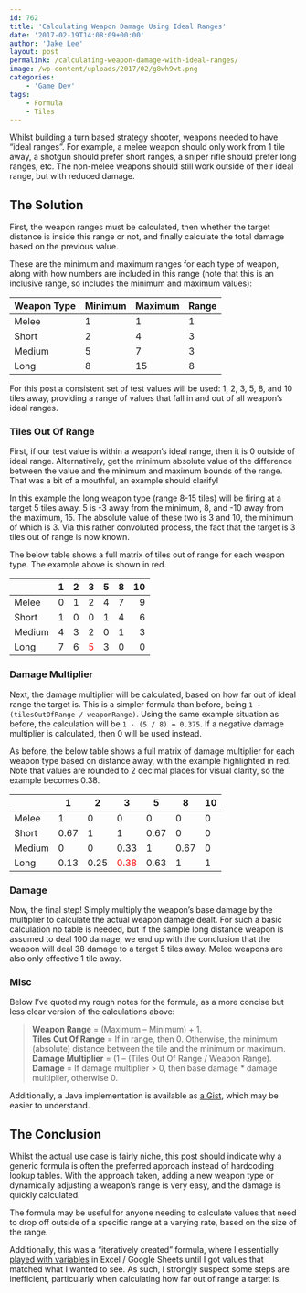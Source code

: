 ```yaml
---
id: 762
title: 'Calculating Weapon Damage Using Ideal Ranges'
date: '2017-02-19T14:08:09+00:00'
author: 'Jake Lee'
layout: post
permalink: /calculating-weapon-damage-with-ideal-ranges/
image: /wp-content/uploads/2017/02/g8wh9wt.png
categories:
    - 'Game Dev'
tags:
    - Formula
    - Tiles
---
```


Whilst building a turn based strategy shooter, weapons needed to have “ideal ranges”. For example, a melee weapon should only work from 1 tile away, a shotgun should prefer short ranges, a sniper rifle should prefer long ranges, etc. The non-melee weapons should still work outside of their ideal range, but with reduced damage.

## The Solution

First, the weapon ranges must be calculated, then whether the target distance is inside this range or not, and finally calculate the total damage based on the previous value.

These are the minimum and maximum ranges for each type of weapon, along with how numbers are included in this range (note that this is an inclusive range, so includes the minimum and maximum values):

| **Weapon Type** | **Minimum** | **Maximum** | **Range** |
|---|---|---|---|
| Melee | 1 | 1 | 1 |
| Short | 2 | 4 | 3 |
| Medium | 5 | 7 | 3 |
| Long | 8 | 15 | 8 |

For this post a consistent set of test values will be used: 1, 2, 3, 5, 8, and 10 tiles away, providing a range of values that fall in and out of all weapon’s ideal ranges.

### Tiles Out Of Range

First, if our test value is within a weapon’s ideal range, then it is 0 outside of ideal range. Alternatively, get the minimum absolute value of the difference between the value and the minimum and maximum bounds of the range. That was a bit of a mouthful, an example should clarify!

In this example the long weapon type (range 8-15 tiles) will be firing at a target 5 tiles away. 5 is -3 away from the minimum, 8, and -10 away from the maximum, 15. The absolute value of these two is 3 and 10, the minimum of which is 3. Via this rather convoluted process, the fact that the target is 3 tiles out of range is now known.

The below table shows a full matrix of tiles out of range for each weapon type. The example above is shown in red.

|  | 1 | 2 | 3 | 5 | 8 | 10 |
|---|--:|--:|--:|--:|--:|--:|
| Melee | 0 | 1 | 2 | 4 | 7 | 9 |
| Short | 1 | 0 | 0 | 1 | 4 | 6 |
| Medium | 4 | 3 | 2 | 0 | 1 | 3 |
| Long | 7 | 6 | <span style="color: #ff0000;">5</span> | 3 | 0 | 0 |

### Damage Multiplier

Next, the damage multiplier will be calculated, based on how far out of ideal range the target is. This is a simpler formula than before, being `1 - (tilesOutOfRange / weaponRange)`. Using the same example situation as before, the calculation will be `1 - (5 / 8) = 0.375`. If a negative damage multiplier is calculated, then 0 will be used instead.

As before, the below table shows a full matrix of damage multiplier for each weapon type based on distance away, with the example highlighted in red. Note that values are rounded to 2 decimal places for visual clarity, so the example becomes 0.38.

|  | **1** | **2** | **3** | **5** | **8** | **10** |
|---|---|---|---|---|---|---|
| Melee | 1 | 0 | 0 | 0 | 0 | 0 |
| Short | 0.67 | 1 | 1 | 0.67 | 0 | 0 |
| Medium | 0 | 0 | 0.33 | 1 | 0.67 | 0 |
| Long | 0.13 | 0.25 | <span style="color: #ff0000;">0.38</span> | 0.63 | 1 | 1 |

### Damage

Now, the final step! Simply multiply the weapon’s base damage by the multiplier to calculate the actual weapon damage dealt. For such a basic calculation no table is needed, but if the sample long distance weapon is assumed to deal 100 damage, we end up with the conclusion that the weapon will deal 38 damage to a target 5 tiles away. Melee weapons are also only effective 1 tile away.

### Misc

Below I’ve quoted my rough notes for the formula, as a more concise but less clear version of the calculations above:

> **Weapon Range** = (Maximum – Minimum) + 1.  
> **Tiles Out Of Range** = If in range, then 0. Otherwise, the minimum (absolute) distance between the tile and the minimum or maximum.  
> **Damage Multiplier** = (1 – (Tiles Out Of Range / Weapon Range).  
> **Damage** = If damage multiplier &gt; 0, then base damage \* damage multiplier, otherwise 0.

Additionally, a Java implementation is available as [a Gist](https://gist.github.com/JakeSteam/ffc0bef0977e3c9709d3202fbeb803bf), which may be easier to understand.

## The Conclusion

Whilst the actual use case is fairly niche, this post should indicate why a generic formula is often the preferred approach instead of hardcoding lookup tables. With the approach taken, adding a new weapon type or dynamically adjusting a weapon’s range is very easy, and the damage is quickly calculated.

The formula may be useful for anyone needing to calculate values that need to drop off outside of a specific range at a varying rate, based on the size of the range.

Additionally, this was a “iteratively created” formula, where I essentially [played with variables](https://i.imgur.com/QO62X0P.png) in Excel / Google Sheets until I got values that matched what I wanted to see. As such, I strongly suspect some steps are inefficient, particularly when calculating how far out of range a target is.